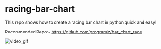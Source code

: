 # racing-bar-chart
This repo shows how to create a racing bar chart in python quick and easy!

Recommended Repo:- https://github.com/programiz/bar_chart_race


![video_gif](https://user-images.githubusercontent.com/18073132/157676864-91c3ecc7-1086-480c-ae6d-d5a8b672be5c.gif)
